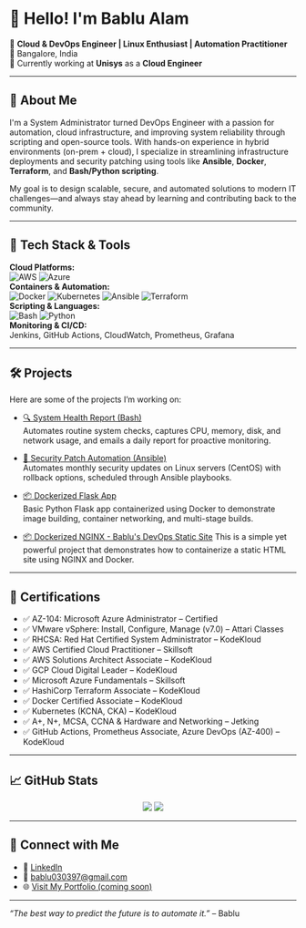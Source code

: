 # 👋 Hello! I'm Bablu Alam

🚀 **Cloud & DevOps Engineer | Linux Enthusiast | Automation Practitioner**  
📍 Bangalore, India  
🔭 Currently working at **Unisys** as a **Cloud Engineer**

---

## 🔧 About Me

I'm a System Administrator turned DevOps Engineer with a passion for automation, cloud infrastructure, and improving system reliability through scripting and open-source tools. With hands-on experience in hybrid environments (on-prem + cloud), I specialize in streamlining infrastructure deployments and security patching using tools like **Ansible**, **Docker**, **Terraform**, and **Bash/Python scripting**.

My goal is to design scalable, secure, and automated solutions to modern IT challenges—and always stay ahead by learning and contributing back to the community.

---

## 🧰 Tech Stack & Tools

**Cloud Platforms:**  
![AWS](https://img.shields.io/badge/AWS-232F3E?style=for-the-badge&logo=amazonaws&logoColor=white)
![Azure](https://img.shields.io/badge/Azure-0078D4?style=for-the-badge&logo=microsoftazure&logoColor=white)  
**Containers & Automation:**  
![Docker](https://img.shields.io/badge/Docker-2496ED?style=for-the-badge&logo=docker&logoColor=white)
![Kubernetes](https://img.shields.io/badge/Kubernetes-326CE5?style=for-the-badge&logo=kubernetes&logoColor=white)
![Ansible](https://img.shields.io/badge/Ansible-000000?style=for-the-badge&logo=ansible&logoColor=white)
![Terraform](https://img.shields.io/badge/Terraform-623CE4?style=for-the-badge&logo=terraform&logoColor=white)  
**Scripting & Languages:**  
![Bash](https://img.shields.io/badge/Bash-121011?style=for-the-badge&logo=gnubash&logoColor=white)
![Python](https://img.shields.io/badge/Python-3776AB?style=for-the-badge&logo=python&logoColor=white)  
**Monitoring & CI/CD:**  
Jenkins, GitHub Actions, CloudWatch, Prometheus, Grafana

---

## 🛠️ Projects

Here are some of the projects I’m working on:

- [🔍 System Health Report (Bash)](https://github.com/skbablualam/system-health-report)  
  Automates routine system checks, captures CPU, memory, disk, and network usage, and emails a daily report for proactive monitoring.

- [🔐 Security Patch Automation (Ansible)](https://github.com/skbablualam/ansible-security-patch)  
  Automates monthly security updates on Linux servers (CentOS) with rollback options, scheduled through Ansible playbooks.

- [📦 Dockerized Flask App](https://github.com/skbablualam/docker-flask-app)  
  Basic Python Flask app containerized using Docker to demonstrate image building, container networking, and multi-stage builds.
  
- [📦 Dockerized NGINX - Bablu's DevOps Static Site](https://github.com/skbablualam/docker-nginx-site)
  This is a simple yet powerful project that demonstrates how to containerize a static HTML site using NGINX and Docker.

---

## 📜 Certifications

- ✅ AZ-104: Microsoft Azure Administrator – Certified
- ✅ VMware vSphere: Install, Configure, Manage (v7.0) – Attari Classes
- ✅ RHCSA: Red Hat Certified System Administrator – KodeKloud
- ✅ AWS Certified Cloud Practitioner – Skillsoft
- ✅ AWS Solutions Architect Associate – KodeKloud
- ✅ GCP Cloud Digital Leader – KodeKloud
- ✅ Microsoft Azure Fundamentals – Skillsoft
- ✅ HashiCorp Terraform Associate – KodeKloud
- ✅ Docker Certified Associate – KodeKloud
- ✅ Kubernetes (KCNA, CKA) – KodeKloud
- ✅ A+, N+, MCSA, CCNA & Hardware and Networking – Jetking
- ✅ GitHub Actions, Prometheus Associate, Azure DevOps (AZ-400) – KodeKloud

---

## 📈 GitHub Stats

<p align="center">
  <img src="https://github-readme-stats.vercel.app/api?username=skbablualam&show_icons=true&theme=gruvbox" />
  <img src="https://github-readme-stats.vercel.app/api/top-langs/?username=skbablualam&layout=compact&theme=gruvbox" />
</p>

---

## 🤝 Connect with Me

- 🔗 [LinkedIn](https://www.linkedin.com/in/bablu-alam/)
- 📧 bablu030397@gmail.com  
- 🌐 [Visit My Portfolio (coming soon)](#)

---

_“The best way to predict the future is to automate it.”_ – Bablu

